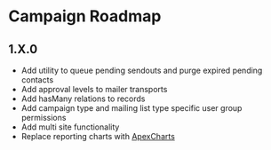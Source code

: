 # Campaign Roadmap

## 1.X.0
- Add utility to queue pending sendouts and purge expired pending contacts  
- Add approval levels to mailer transports
- Add hasMany relations to records
- Add campaign type and mailing list type specific user group permissions
- Add multi site functionality
- Replace reporting charts with [ApexCharts](https://apexcharts.com/)